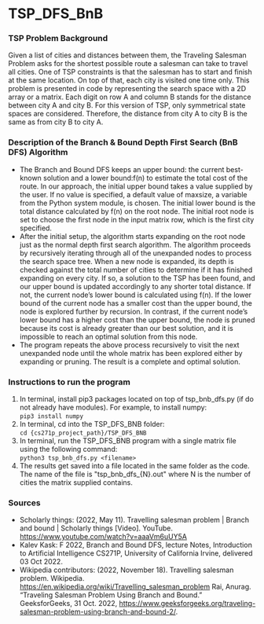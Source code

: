 # TSP_DFS_BnB

### TSP Problem Background
Given a list of cities and distances between them, the Traveling Salesman Problem asks for the shortest possible route a salesman can take to travel all cities. One of TSP constraints is that the salesman has to start and finish at the same location. On top of that, each city is visited one time only. This problem is presented in code by representing the search space with a 2D array or a matrix. Each digit on row A and column B stands for the distance between city A and city B. For this version of TSP, only symmetrical state spaces are considered. Therefore, the distance from city A to city B is the same as from city B to city A.

### Description of the Branch & Bound Depth First Search (BnB DFS) Algorithm
- The Branch and Bound DFS keeps an upper bound: the current best-known solution and a lower bound:f(n) to estimate the total cost of the route. In our approach, the initial upper bound takes a value supplied by the user. If no value is specified, a default value of maxsize, a variable from the Python system module, is chosen. The initial lower bound is the total distance calculated by f(n) on the root node. The initial root node is set to choose the first node in the input matrix row, which is the first city specified.
- After the initial setup, the algorithm starts expanding on the root node just as the normal depth first search algorithm. The algorithm proceeds by recursively iterating through all of the unexpanded nodes to process the search space tree. When a new node is expanded, its depth is checked against the total number of cities to determine if it has finished expanding on every city. If so, a solution to the TSP has been found, and our upper bound is updated accordingly to any shorter total distance. If not, the current node’s lower bound is calculated using f(n). If the lower bound of the current node has a smaller cost than the upper bound, the node is explored further by recursion. In contrast, if the current node’s lower bound has a higher cost than the upper bound, the node is pruned because its cost is already greater than our best solution, and it is impossible to reach an optimal solution from this node.
- The program repeats the above process recursively to visit the next unexpanded node until the whole matrix has been explored either by expanding or pruning. The result is a complete and optimal solution.


### Instructions to run the program
1) In terminal, install pip3 packages located on top of tsp_bnb_dfs.py (if do not already have modules). For example, to install numpy:<br>
    `
        pip3 install numpy
    `
2) In terminal, cd into the TSP_DFS_BNB folder:<br>
    `
        cd {cs271p_project_path}/TSP_DFS_BNB
    `
3) In terminal, run the TSP_DFS_BNB program with a single matrix file using the following command:<br>
    `
        python3 tsp_bnb_dfs.py <filename>
    `
4) The results get saved into a file located in the same folder as the code.
    The name of the file is "tsp_bnb_dfs_{N}.out" where N is the number of cities the matrix supplied contains.

### Sources
- Scholarly things: (2022, May 11). Travelling salesman problem | Branch and bound | Scholarly things [Video]. YouTube. https://www.youtube.com/watch?v=aaaVm6uUY5A
- Kalev Kask: F 2022, Branch and Bound DFS, lecture Notes, Introduction to Artificial Intelligence CS271P, University of California Irvine, delivered 03 Oct 2022.
- Wikipedia contributors: (2022, November 18). Travelling salesman problem. Wikipedia. https://en.wikipedia.org/wiki/Travelling_salesman_problem
Rai, Anurag. “Traveling Salesman Problem Using Branch and Bound.” GeeksforGeeks, 31 Oct. 2022, https://www.geeksforgeeks.org/traveling-salesman-problem-using-branch-and-bound-2/.

